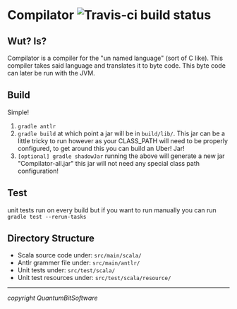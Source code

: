 # Compilator ![Travis-ci build status][buildStatus]
[buildStatus]: https://travis-ci.com/CanadianCommander/Compilator.svg?token=yYaqqWKzwNRasLe86hy1&branch=master

## Wut? Is?
Compilator is a compiler for the "un named language" (sort of C like). This compiler takes said
language and translates it to byte code. This byte code can later be run with the JVM.

## Build
Simple!
1. `gradle antlr`
2. `gradle build`
at which point a jar will be in `build/lib/`. This jar can be a little tricky to run however
as your CLASS_PATH will need to be properly configured, to get around this you can build an Uber! Jar!
3. `[optional] gradle shadowJar`
running the above will generate a new jar "Compilator-all.jar" this jar will not need any special class
path configuration!

## Test
unit tests run on every build but if you want to run manually you can run `gradle test --rerun-tasks`

## Directory Structure
- Scala source code under:    `src/main/scala/`
- Antlr grammer file under:   `src/main/antlr/`
- Unit tests under:           `src/test/scala/`
- Unit test resources under:  `src/test/scala/resource/`       

---
*copyright QuantumBitSoftware*

